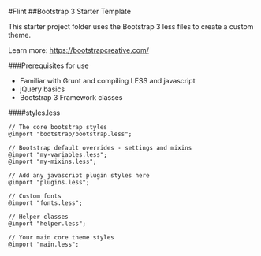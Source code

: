 #Flint
##Bootstrap 3 Starter Template

This starter project folder uses the Bootstrap 3 less files to create a custom theme. 

Learn more: https://bootstrapcreative.com/

###Prerequisites for use
- Familiar with Grunt and compiling LESS and javascript
- jQuery basics
- Bootstrap 3 Framework classes


####styles.less
```
// The core bootstrap styles
@import "bootstrap/bootstrap.less";

// Bootstrap default overrides - settings and mixins
@import "my-variables.less";
@import "my-mixins.less";

// Add any javascript plugin styles here
@import "plugins.less";

// Custom fonts
@import "fonts.less";

// Helper classes
@import "helper.less";

// Your main core theme styles
@import "main.less";

```